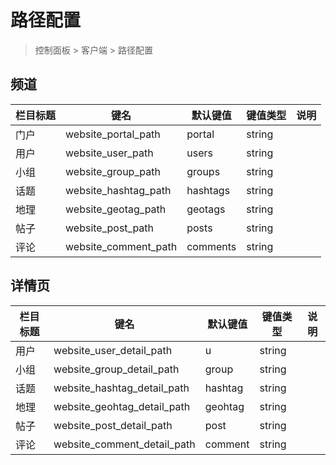 # 路径配置

> 控制面板 > 客户端 > 路径配置

## 频道

| 栏目标题 | 键名 | 默认键值 | 键值类型 | 说明 |
| --- | --- | --- | --- | --- |
| 门户 | website_portal_path | portal | string |  |
| 用户 | website_user_path | users | string |  |
| 小组 | website_group_path | groups | string |  |
| 话题 | website_hashtag_path | hashtags | string |  |
| 地理 | website_geotag_path | geotags | string |  |
| 帖子 | website_post_path | posts | string |  |
| 评论 | website_comment_path | comments | string |  |

## 详情页

| 栏目标题 | 键名 | 默认键值 | 键值类型 | 说明 |
| --- | --- | --- | --- | --- |
| 用户 | website_user_detail_path | u | string |  |
| 小组 | website_group_detail_path | group | string |  |
| 话题 | website_hashtag_detail_path | hashtag | string |  |
| 地理 | website_geohtag_detail_path | geohtag | string |  |
| 帖子 | website_post_detail_path | post | string |  |
| 评论 | website_comment_detail_path | comment | string |  |
